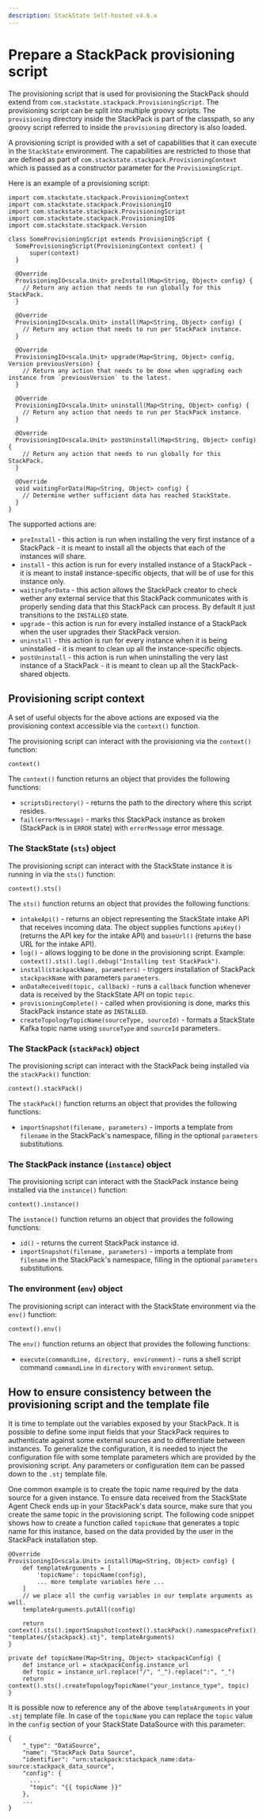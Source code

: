 ```yaml
---
description: StackState Self-hosted v4.6.x
---
```


# Prepare a StackPack provisioning script

The provisioning script that is used for provisioning the StackPack should extend from `com.stackstate.stackpack.ProvisioningScript`. The provisioning script can be split into multiple groovy scripts. The `provisioning` directory inside the StackPack is part of the classpath, so any groovy script referred to inside the `provisioning` directory is also loaded.

A provisioning script is provided with a set of capabilities that it can execute in the `StackState` environment. The capabilities are restricted to those that are defined as part of `com.stackstate.stackpack.ProvisioningContext` which is passed as a constructor parameter for the `ProvisioningScript`.

Here is an example of a provisioning script:

```text
import com.stackstate.stackpack.ProvisioningContext
import com.stackstate.stackpack.ProvisioningIO
import com.stackstate.stackpack.ProvisioningScript
import com.stackstate.stackpack.ProvisioningIO$
import com.stackstate.stackpack.Version

class SomeProvisioningScript extends ProvisioningScript {
  SomeProvisioningScript(ProvisioningContext context) {
      super(context)
  }

  @Override
  ProvisioningIO<scala.Unit> preInstall(Map<String, Object> config) {
    // Return any action that needs to run globally for this StackPack.
  }

  @Override
  ProvisioningIO<scala.Unit> install(Map<String, Object> config) {
    // Return any action that needs to run per StackPack instance.
  }

  @Override
  ProvisioningIO<scala.Unit> upgrade(Map<String, Object> config, Version previousVersion) {
    // Return any action that needs to be done when upgrading each instance from `previousVersion` to the latest.
  }

  @Override
  ProvisioningIO<scala.Unit> uninstall(Map<String, Object> config) {
    // Return any action that needs to run per StackPack instance.
  }

  @Override
  ProvisioningIO<scala.Unit> postUninstall(Map<String, Object> config) {
    // Return any action that needs to run globally for this StackPack.
  }

  @Override
  void waitingForData(Map<String, Object> config) {
    // Determine wether sufficient data has reached StackState.
  }
}
```

The supported actions are:

* `preInstall` - this action is run when installing the very first instance of a StackPack - it is meant to install all the objects that each of the instances will share.
* `install` - this action is run for every installed instance of a StackPack - it is meant to install instance-specific objects, that will be of use for this instance only.
* `waitingForData` - this action allows the StackPack creator to check wether any external service that this StackPack communicates with is properly sending data that this StackPack can process. By default it just transitions to the `INSTALLED` state.
* `upgrade` - this action is run for every installed instance of a StackPack when the user upgrades their StackPack version.
* `uninstall` - this action is run for every instance when it is being uninstalled - it is meant to clean up all the instance-specific objects.
* `postUninstall` - this action is run when uninstalling the very last instance of a StackPack - it is meant to clean up all the StackPack-shared objects.

## Provisioning script context

A set of useful objects for the above actions are exposed via the provisioning context accessible via the `context()` function.

The provisioning script can interact with the provisioning via the `context()` function:

```text
context()
```

The `context()` function returns an object that provides the following functions:

* `scriptsDirectory()` - returns the path to the directory where this script resides.
* `fail(errorMessage)` - marks this StackPack instance as broken \(StackPack is in `ERROR` state\) with `errorMessage` error message.

### The StackState \(`sts`\) object

The provisioning script can interact with the StackState instance it is running in via the `sts()` function:

```text
context().sts()
```

The `sts()` function returns an object that provides the following functions:

* `intakeApi()` - returns an object representing the StackState intake API that receives incoming data. The object supplies functions `apiKey()` \(returns the API key for the intake API\) and `baseUrl()` \(returns the base URL for the intake API\).
* `log()` - allows logging to be done in the provisioning script. Example: `context().sts().log().debug("Installing test StackPack")`.
* `install(stackpackName, parameters)` - triggers installation of StackPack `stackpackName` with parameters `parameters`.
* `onDataReceived(topic, callback)` - runs a `callback` function whenever data is received by the StackState API on topic `topic`.
* `provisioningComplete()` - called when provisioning is done, marks this StackPack instance state as `INSTALLED`.
* `createTopologyTopicName(sourceType, sourceId)` - formats a StackState Kafka topic name using `sourceType` and `sourceId` parameters.

### The StackPack \(`stackPack`\) object

The provisioning script can interact with the StackPack being installed via the `stackPack()` function:

```text
context().stackPack()
```

The `stackPack()` function returns an object that provides the following functions:

* `importSnapshot(filename, parameters)` - imports a template from `filename` in the StackPack's namespace, filling in the optional `parameters` substitutions.

### The StackPack instance \(`instance`\) object

The provisioning script can interact with the StackPack instance being installed via the `instance()` function:

```text
context().instance()
```

The `instance()` function returns an object that provides the following functions:

* `id()` - returns the current StackPack instance id.
* `importSnapshot(filename, parameters)` - imports a template from `filename` in the StackPack's namespace, filling in the optional `parameters` substitutions.

### The environment \(`env`\) object

The provisioning script can interact with the StackState environment via the `env()` function:

```text
context().env()
```

The `env()` function returns an object that provides the following functions:

* `execute(commandLine, directory, environment)` - runs a shell script command `commandLine` in `directory` with `environment` setup.

## How to ensure consistency between the provisioning script and the template file

It is time to template out the variables exposed by your StackPack. It is possible to define some input fields that your StackPack requires to authenticate against some external sources and to differentiate between instances. To generalize the configuration, it is needed to inject the configuration file with some template parameters which are provided by the provisioning script. Any parameters or configuration item can be passed down to the `.stj` template file.

One common example is to create the topic name required by the data source for a given instance. To ensure data received from the StackState Agent Check ends up in your StackPack's data source, make sure that you create the same topic in the provisioning script. The following code snippet shows how to create a function called `topicName` that generates a topic name for this instance, based on the data provided by the user in the StackPack installation step.

```text
@Override
ProvisioningIO<scala.Unit> install(Map<String, Object> config) {
    def templateArguments = [
        'topicName': topicName(config),
        ... more template variables here ...
    ]
    // we place all the config variables in our template arguments as well.
    templateArguments.putAll(config)

    return context().sts().importSnapshot(context().stackPack().namespacePrefix(), "templates/{stackpack}.stj", templateArguments)
}

private def topicName(Map<String, Object> stackpackConfig) {
    def instance_url = stackpackConfig.instance_url
    def topic = instance_url.replace("/", "_").replace(":", "_")
    return context().sts().createTopologyTopicName("your_instance_type", topic)
}
```

It is possible now to reference any of the above `templateArguments` in your `.stj` template file. In case of the `topicName` you can replace the `topic` value in the `config` section of your StackState DataSource with this parameter:

```text
{
    "_type": "DataSource",
    "name": "StackPack Data Source",
    "identifier": "urn:stackpack:stackpack_name:data-source:stackpack_data_source",
    "config": {
      ...
      "topic": "{{ topicName }}"
    },
    ...
}
```

